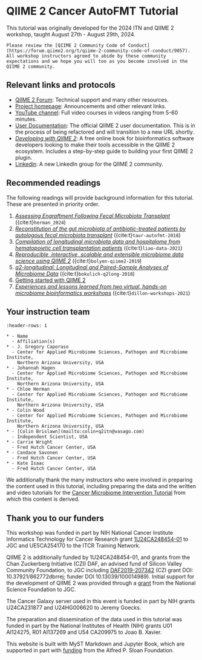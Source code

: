 # QIIME 2 Cancer AutoFMT Tutorial

This tutorial was originally developed for the 2024 ITN and QIIME 2
workshop, taught August 27th - August 29th, 2024.

```{admonition} Code of Conduct
Please review the [QIIME 2 Community Code of Conduct](https://forum.qiime2.org/t/qiime-2-community-code-of-conduct/9057).
All workshop instructors agreed to abide by these community expectations and we hope you will too as you become involved in the QIIME 2 community.
```

## Relevant links and protocols

* [QIIME 2 Forum](https://forum.qiime2.org): Technical support and many other resources.
* [Project homepage](https://qiime2.org): Announcements and other relevant links.
* [YouTube channel](https://youtube.com/qiime2): Full video courses in videos ranging from 5-60 minutes.
* [User Documentation](https://docs.qiime2.org): The official QIIME 2 user documentation.
  This is in the process of being refactored and will transition to a new URL shortly.
* [_Developing with QIIME 2_](https://develop.qiime2.org): A free online book for bioinformatics software developers looking to make their tools accessible in the QIIME 2 ecosystem. Includes a step-by-step guide to building your first QIIME 2 plugin.
* [Linkedin](https://www.linkedin.com/groups/14490597/): A new LinkedIn group for the QIIME 2 community.

## Recommended readings

The following readings will provide background information for this tutorial.
These are presented in priority order.

1. [_Assessing Engraftment Following Fecal Microbiota Transplant_](https://www.ncbi.nlm.nih.gov/pmc/articles/PMC11042410/) ({cite:t}`herman_2024`)
1. [_Reconstitution of the gut microbiota of antibiotic-treated patients by autologous fecal microbiota transplant_](https://www.ncbi.nlm.nih.gov/pmc/articles/PMC6468978/) ({cite:t}`taur-autofmt-2018`)
1. [_Compilation of longitudinal microbiota data and hospitalome from hematopoietic cell transplantation patients_](https://www.nature.com/articles/s41597-021-00860-8) ({cite:t}`liao-data-2021`)
1. [_Reproducible, interactive, scalable and extensible microbiome data science using QIIME 2_](https://doi.org/10.1038/s41587-019-0209-9) ({cite:t}`bolyen-qiime2-2019`)
1. [_q2-longitudinal: Longitudinal and Paired-Sample Analyses of Microbiome Data_](http://dx.doi.org/10.1128/mSystems.00219-18) ({cite:t}`bokulich-q2long-2018`)
1. [Getting started with QIIME 2](https://gregcaporaso.github.io/q2book/using/getting-started.html)
1. [_Experiences and lessons learned from two virtual, hands-on microbiome bioinformatics workshops_](https://doi.org/10.1371/journal.pcbi.1009056) ({cite:t}`dillon-workshops-2021`)

## Your instruction team

```{list-table}
:header-rows: 1

* - Name
  - Affiliation(s)
* - J. Gregory Caporaso
  - Center for Applied Microbiome Sciences, Pathogen and Microbiome Institute,
    Northern Arizona University, USA
* - Johannah Hagen
  - Center for Applied Microbiome Sciences, Pathogen and Microbiome Institute,
    Northern Arizona University, USA
* - Chloe Herman
  - Center for Applied Microbiome Sciences, Pathogen and Microbiome Institute,
    Northern Arizona University, USA
* - Colin Wood
  - Center for Applied Microbiome Sciences, Pathogen and Microbiome Institute,
    Northern Arizona University, USA
* - [Colin Brislawn](mailto:colin+q2itn@vasago.com)
  - Independent Scientist, USA
* - Carrie Wright
  - Fred Hutch Cancer Center, USA
* - Candace Savonen
  - Fred Hutch Cancer Center, USA
* - Kate Isaac
  - Fred Hutch Cancer Center, USA
```

We additionally thank the many instructors who were involved in preparing the content used in this tutorial, including preparing the data and the written and video tutorials for the [Cancer Microbiome Intervention Tutorial](https://docs.qiime2.org/jupyterbooks/cancer-microbiome-intervention-tutorial/index.html) from which this content is derived.

## Thank you to our funders

This workshop was funded in part by NIH National Cancer Institute Informatics Technology for Cancer Research grant [1U24CA248454-01](https://reporter.nih.gov/project-details/9951750) to JGC and UE5CA254170 to the ITCR Training Network.

QIIME 2 is additionally funded by 1U24CA248454-01, and grants from the Chan Zuckerberg Initiative (CZI) DAF, an advised fund of Silicon Valley Community Foundation, to JGC including [DAF2019-207342](https://doi.org/10.37921/862772dbrrej) (CZI grant DOI: 10.37921/862772dbrrej; funder DOI 10.13039/100014989). Initial support for the development of QIIME 2 was provided through a [grant](https://www.nsf.gov/awardsearch/showAward?AWD_ID=1565100) from the National Science Foundation to JGC.

The Cancer Galaxy server used in this event is funded in part by NIH grants U24CA231877 and U24HG006620 to Jeremy Goecks.

The preparation and dissemination of the data used in this tutorial was funded in part by the National Institutes of Health (NIH) grants U01 AI124275, R01 AI137269 and U54 CA209975 to Joao B. Xavier.

This website is built with MyST Markdown and Jupyter Book, which are supported in part with [funding](https://sloan.org/grant-detail/6620) from the Alfred P. Sloan Foundation.
